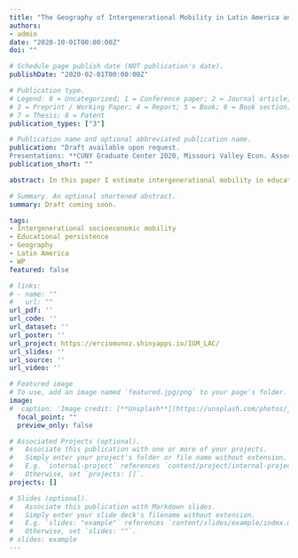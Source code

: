 ```yaml
---
title: "The Geography of Intergenerational Mobility in Latin America and the Caribbean"
authors:
- admin
date: "2020-10-01T00:00:00Z"
doi: ""

# Schedule page publish date (NOT publication's date).
publishDate: "2020-02-01T00:00:00Z"

# Publication type.
# Legend: 0 = Uncategorized; 1 = Conference paper; 2 = Journal article;
# 3 = Preprint / Working Paper; 4 = Report; 5 = Book; 6 = Book section;
# 7 = Thesis; 8 = Patent
publication_types: ["3"]

# Publication name and optional abbreviated publication name.
publication: "Draft available upon request.
Presentations: **CUNY Graduate Center 2020, Missouri Valley Econ. Assoc. 2020, Stone Center 2020, WEAI 2021 (scheduled), and MEA 2021 (scheduled)**"
publication_short: ""

abstract: In this paper I estimate intergenerational mobility in education using cross sectional data from 88 population and housing Censuses that span 23 countries in Latin America and the Caribbean over half a century. I measure upward mobility as the likelihood of finishing primary education for individuals with parents who did not finish it, and downward mobility as the likelihood of failing to complete primary education for individuals with parents who complete it. In addition, I explore the geography of intergenerational mobility, which is one of the key advantages of using this type of data set over household surveys, and has gained considerable attention over recent years due to the work with tax records in the United States. I document wide cross-country and within-country heterogeneity. At the country level, the distance between the most and least upwardly mobile is similar to what has been recently documented for Africa although the least mobile countries of this continent are less mobile. I do not find important differences by gender but I document a declining trend in the mobility gap between urban and rural populations. In terms of correlates, the level of mobility is highly correlated to the share of primary completion of the old generation, which suggests a high level of inertia. In contrast, geographical correlates do not appear to be highly correlated to mobility and some proxies of development at the beginning of the sample period are only correlated to downward mobility. 

# Summary. An optional shortened abstract.
summary: Draft coming soon.

tags:
- Intergenerational socioeconomic mobility
- Educational persistence
- Geography
- Latin America
- WP
featured: false

# links:
# - name: ""
#   url: ""
url_pdf: ''
url_code: ''
url_dataset: ''
url_poster: ''
url_project: https://erciomunoz.shinyapps.io/IGM_LAC/
url_slides: ''
url_source: ''
url_video: ''

# Featured image
# To use, add an image named `featured.jpg/png` to your page's folder. 
image:
#  caption: 'Image credit: [**Unsplash**](https://unsplash.com/photos/jdD8gXaTZsc)'
  focal_point: ""
  preview_only: false

# Associated Projects (optional).
#   Associate this publication with one or more of your projects.
#   Simply enter your project's folder or file name without extension.
#   E.g. `internal-project` references `content/project/internal-project/index.md`.
#   Otherwise, set `projects: []`.
projects: []

# Slides (optional).
#   Associate this publication with Markdown slides.
#   Simply enter your slide deck's filename without extension.
#   E.g. `slides: "example"` references `content/slides/example/index.md`.
#   Otherwise, set `slides: ""`.
# slides: example
---
```

